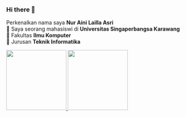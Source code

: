 ### Hi there 👋

Perkenalkan nama saya **Nur Aini Lailla Asri**\
🌱 Saya seorang mahasiswi di **Universitas Singaperbangsa Karawang**\
🌱 Fakultas **Ilmu Komputer**\
🌱 Jurusan **Teknik Informatika**

<p align="left">
<a href="https://github.com/NurAiniLaillaAsri">
  <img height="160em" src="https://github-readme-stats-eight-theta.vercel.app/api?username=NurAiniLaillaAsri&show_icons=true&theme=algolia&include_all_commits=true&count_private=true"/>
  <img height="160em" src="https://github-readme-stats-eight-theta.vercel.app/api/top-langs/?username=NurAiniLaillaAsri&layout=compact&langs_count=8&theme=algolia"/>
</a>
</p>




<!--
**19110-NurAiniLaillaAsri/19110-NurAiniLaillaAsri** is a ✨ _special_ ✨ repository because its `README.md` (this file) appears on your GitHub profile.

Here are some ideas to get you started:

- 🔭 I’m currently working on ...
- 🌱 I’m currently learning ...
- 👯 I’m looking to collaborate on ...
- 🤔 I’m looking for help with ...
- 💬 Ask me about ...
- 📫 How to reach me: ...
- 😄 Pronouns: ...
- ⚡ Fun fact: ...
-->
